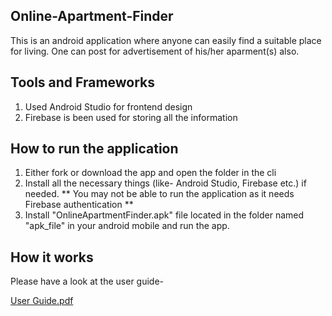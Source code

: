 ## Online-Apartment-Finder
This is an android application where anyone can easily find a suitable place for living. One can post for advertisement of his/her aparment(s) also.

## Tools and Frameworks
1. Used Android Studio for frontend design
2. Firebase is been used for storing all the information


## How to run the application
1. Either fork or download the app and open the folder in the cli
2. Install all the necessary things (like- Android Studio, Firebase etc.) if needed. ** You may not be able to run the application as it needs Firebase authentication **
3. Install "OnlineApartmentFinder.apk" file located in the folder named "apk_file" in your android mobile and run the app.


## How it works
Please have a look at the user guide-

[User Guide.pdf](https://github.com/RahmanFiros/Online-Apartment-Finder/blob/master/User%20Guide.pdf)
